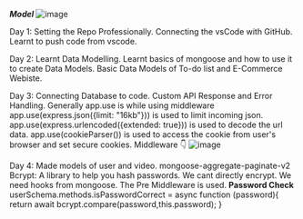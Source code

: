 **_Model_**
![image](https://github.com/RedSkull5143/backend/assets/94903856/8ecb1a6c-588d-47a9-8fed-1d161f93eb22)


Day 1: 
  Setting the Repo Professionally.
  Connecting the vsCode with GitHub.
  Learnt to push code from vscode.

Day 2:
  Learnt Data Modelling.
  Learnt basics of mongoose and how to use it to create Data Models.
  Basic Data Models of To-do list and E-Commerce Webiste.

Day 3:
  Connecting Database to code.
  Custom API Response and Error Handling.
  Generally app.use is while using middleware
  app.use(express.json({limit: "16kb"})) is used to limit incoming json.
  app.use(express.urlencoded({extended: true})) is used to decode the url data.
  app.use(cookieParser()) is used to access the cookie from user's browser and set secure cookies.
  Middleware 👇
 ![image](https://github.com/RedSkull5143/backend/assets/94903856/e8761bd9-4491-4c68-ae30-91df2ee23841)

Day 4:
  Made models of user and video.
  mongoose-aggregate-paginate-v2
  Bcrypt: A library to help you hash passwords.
  We cant directly encrypt. We need hooks from mongoose. The Pre Middleware is used.
  **Password Check**
  userSchema.methods.isPasswordCorrect = async function (password){
    return await bcrypt.compare(password,this.password);
  } 
